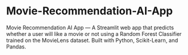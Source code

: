# Movie-Recommendation-AI-App
Movie Recommendation AI App — A Streamlit web app that predicts whether a user will like a movie or not using a Random Forest Classifier trained on the MovieLens dataset. Built with Python, Scikit-Learn, and Pandas.
